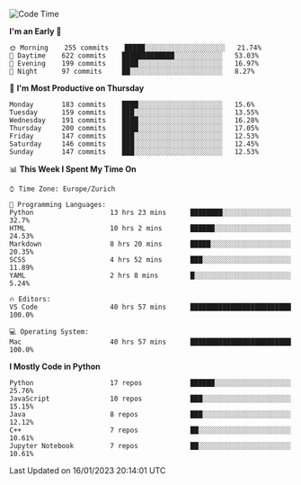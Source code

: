 <!--START_SECTION:waka-->
![Code Time](http://img.shields.io/badge/Code%20Time-2%2C581%20hrs%2041%20mins-blue)

**I'm an Early 🐤** 

```text
🌞 Morning    255 commits    █████░░░░░░░░░░░░░░░░░░░░   21.74% 
🌆 Daytime    622 commits    █████████████░░░░░░░░░░░░   53.03% 
🌃 Evening    199 commits    ████░░░░░░░░░░░░░░░░░░░░░   16.97% 
🌙 Night      97 commits     ██░░░░░░░░░░░░░░░░░░░░░░░   8.27%

```
📅 **I'm Most Productive on Thursday** 

```text
Monday       183 commits    ████░░░░░░░░░░░░░░░░░░░░░   15.6% 
Tuesday      159 commits    ███░░░░░░░░░░░░░░░░░░░░░░   13.55% 
Wednesday    191 commits    ████░░░░░░░░░░░░░░░░░░░░░   16.28% 
Thursday     200 commits    ████░░░░░░░░░░░░░░░░░░░░░   17.05% 
Friday       147 commits    ███░░░░░░░░░░░░░░░░░░░░░░   12.53% 
Saturday     146 commits    ███░░░░░░░░░░░░░░░░░░░░░░   12.45% 
Sunday       147 commits    ███░░░░░░░░░░░░░░░░░░░░░░   12.53%

```


📊 **This Week I Spent My Time On** 

```text
⌚︎ Time Zone: Europe/Zurich

💬 Programming Languages: 
Python                   13 hrs 23 mins      ████████░░░░░░░░░░░░░░░░░   32.7% 
HTML                     10 hrs 2 mins       ██████░░░░░░░░░░░░░░░░░░░   24.53% 
Markdown                 8 hrs 20 mins       █████░░░░░░░░░░░░░░░░░░░░   20.35% 
SCSS                     4 hrs 52 mins       ███░░░░░░░░░░░░░░░░░░░░░░   11.89% 
YAML                     2 hrs 8 mins        █░░░░░░░░░░░░░░░░░░░░░░░░   5.24%

🔥 Editors: 
VS Code                  40 hrs 57 mins      █████████████████████████   100.0%

💻 Operating System: 
Mac                      40 hrs 57 mins      █████████████████████████   100.0%

```

**I Mostly Code in Python** 

```text
Python                   17 repos            ██████░░░░░░░░░░░░░░░░░░░   25.76% 
JavaScript               10 repos            ███░░░░░░░░░░░░░░░░░░░░░░   15.15% 
Java                     8 repos             ███░░░░░░░░░░░░░░░░░░░░░░   12.12% 
C++                      7 repos             ██░░░░░░░░░░░░░░░░░░░░░░░   10.61% 
Jupyter Notebook         7 repos             ██░░░░░░░░░░░░░░░░░░░░░░░   10.61%

```



 Last Updated on 16/01/2023 20:14:01 UTC
<!--END_SECTION:waka-->　　
